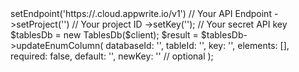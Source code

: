 <?php

use Appwrite\Client;
use Appwrite\Services\TablesDb;

$client = (new Client())
    ->setEndpoint('https://<REGION>.cloud.appwrite.io/v1') // Your API Endpoint
    ->setProject('<YOUR_PROJECT_ID>') // Your project ID
    ->setKey('<YOUR_API_KEY>'); // Your secret API key

$tablesDb = new TablesDb($client);

$result = $tablesDb->updateEnumColumn(
    databaseId: '<DATABASE_ID>',
    tableId: '<TABLE_ID>',
    key: '',
    elements: [],
    required: false,
    default: '<DEFAULT>',
    newKey: '' // optional
);